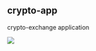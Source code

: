 ## crypto-app
crypto-exchange application

<img src="https://travis-ci.org/TrubinEN/crypto-app.svg?branch=master" />